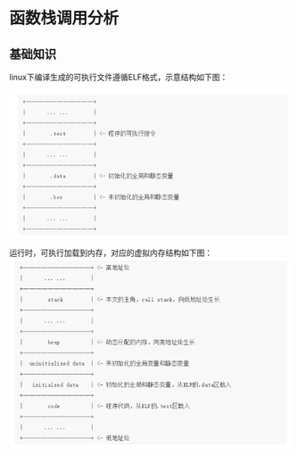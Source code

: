 # 函数栈调用分析

## 基础知识

linux下编译生成的可执行文件遵循ELF格式，示意结构如下图：

![elf](./pic/elf-01.png)

运行时，可执行加载到内存，对应的虚拟内存结构如下图：
![elf](./pic/elf-02.png)


